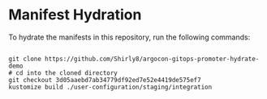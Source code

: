 
# Manifest Hydration

To hydrate the manifests in this repository, run the following commands:

```shell

git clone https://github.com/Shirly8/argocon-gitops-promoter-hydrate-demo
# cd into the cloned directory
git checkout 3d05aaebd7ab34779df92ed7e52e4419de575ef7
kustomize build ./user-configuration/staging/integration
```
